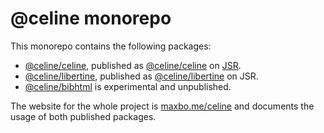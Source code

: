 # @celine monorepo

This monorepo contains the following packages:
- [@celine/celine](https://github.com/MaxwellBo/celine/tree/master/celine), published as [@celine/celine](https://jsr.io/@celine/celine) on [JSR](https://jsr.io).
- [@celine/libertine](https://github.com/MaxwellBo/celine/tree/master/libertine), published as [@celine/libertine](https://jsr.io/@celine/libertine) on JSR.
- [@celine/bibhtml](https://github.com/MaxwellBo/celine/tree/master/libertine) is experimental and unpublished.

The website for the whole project is [maxbo.me/celine](https://maxbo.me/celine/) and documents the usage of both published packages.
